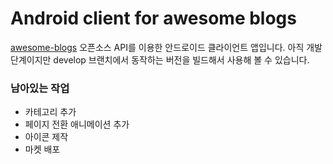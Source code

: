 # Android client for awesome blogs

[awesome-blogs](https://github.com/BenjaminKim/awesome-blogs) 오픈소스 API를 이용한 안드로이드 클라이언트 앱입니다. 아직 개발 단계이지만 develop 브랜치에서 동작하는 버전을 빌드해서 사용해 볼 수 있습니다.

### 남아있는 작업
 * 카테고리 추가
 * 페이지 전환 애니메이션 추가
 * 아이콘 제작
 * 마켓 배포